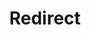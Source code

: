 ﻿---
layout: src/layouts/Redirect.astro
title: Redirect
redirect: /docs/tenants/guides/multi-tenant-region/assigning-tenants-to-infrastructure
pubDate:  2023-01-01
navSearch: false
navSitemap: false
navMenu: false
---
